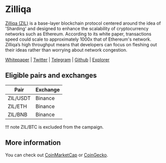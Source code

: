 # Zilliqa
[Zilliqa (ZIL)](https://zilliqa.com/) is a base-layer blockchain protocol centered around the idea of 'Sharding' and designed to enhance the scalability of cryptocurrency networks such as Ethereum. According to its white paper, transactions speed could scale to approximately 1000x that of Ethereum's network. Zilliqa’s high throughput means that developers can focus on fleshing out their ideas rather than worrying about network congestion.

[Whitepaper](https://docs.zilliqa.com/whitepaper.pdf) | [Twitter](https://twitter.com/zilliqa) | [Telegram](https://t.me/zilliqachat) | [Github](https://github.com/Zilliqa) | [Explorer](https://viewblock.io/zilliqa)

## Eligible pairs and exchanges
Pair | Exchange 
---|--- 
 ZIL/USDT | Binance
 ZIL/ETH | Binance
 ZIL/BNB | Binance

!!! note 
    ZIL/BTC is excluded from the campaign. 

## More information 
You can check out [CoinMarketCap](https://coinmarketcap.com/currencies/zilliqa) or [CoinGecko](https://www.coingecko.com/en/coins/zilliqa).